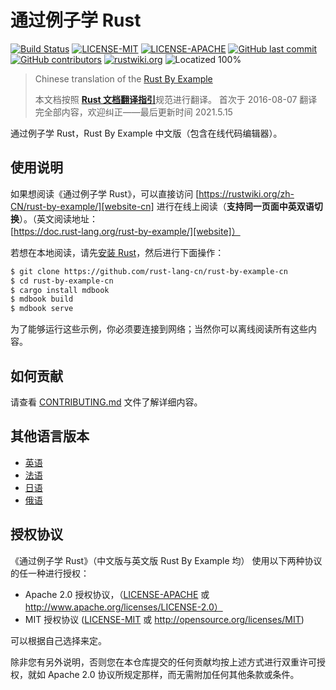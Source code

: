 # 通过例子学 Rust

[![Build Status][travis-image]][travis-link]
[![LICENSE-MIT](https://img.shields.io/badge/license-MIT-green)](https://raw.githubusercontent.com/rust-lang-cn/rust-by-example-cn/master/LICENSE-MIT)
[![LICENSE-APACHE](https://img.shields.io/badge/license-Apache%202-blue)](https://raw.githubusercontent.com/rust-lang-cn/rust-by-example-cn/master/LICENSE-APACHE)
[![GitHub last commit](https://img.shields.io/github/last-commit/rust-lang-cn/rust-by-example-cn?color=gold)](https://github.com/rust-lang-cn/rust-by-example-cn/commits/master)
[![GitHub contributors](https://img.shields.io/github/contributors/rust-lang-cn/rust-by-example-cn?color=pink)](https://github.com/rust-lang-cn/rust-by-example-cn/graphs/contributors)
[![rustwiki.org](https://img.shields.io/website?up_message=rustwiki.org&url=https%3A%2F%2Frustwiki.org)](https://rustwiki.org)
![Locatized 100%](https://img.shields.io/badge/localized-100%25-purple)

> Chinese translation of the [Rust By Example][rust-by-example]
>
> 本文档按照 [**Rust 文档翻译指引**](https://github.com/rust-lang-cn/rust-translation-guide)规范进行翻译。
> 首次于 2016-08-07 翻译完全部内容，欢迎纠正——最后更新时间 2021.5.15

通过例子学 Rust，Rust By Example 中文版（包含在线代码编辑器）。

## 使用说明

如果想阅读《通过例子学 Rust》，可以直接访问 [https://rustwiki.org/zh-CN/rust-by-example/][website-cn] 进行在线上阅读（**支持同一页面中英双语切换**）。（英文阅读地址：[https://doc.rust-lang.org/rust-by-example/][website]）

若想在本地阅读，请先[安装 Rust][install Rust]，然后进行下面操作：

```bash
$ git clone https://github.com/rust-lang-cn/rust-by-example-cn
$ cd rust-by-example-cn
$ cargo install mdbook
$ mdbook build
$ mdbook serve
```

为了能够运行这些示例，你必须要连接到网络；当然你可以离线阅读所有这些内容。

## 如何贡献

请查看 [CONTRIBUTING.md][how-to-contribute] 文件了解详细内容。

## 其他语言版本

* [英语](https://github.com/rust-lang/rust-by-example)
* [法语](https://github.com/Songbird0/FR_RBE)
* [日语](https://github.com/rust-lang-ja/rust-by-example-ja)
* [俄语](https://github.com/ruRust/rust-by-example)

## 授权协议

《通过例子学 Rust》（中文版与英文版 Rust By Example 均） 使用以下两种协议的任一种进行授权：

* Apache 2.0 授权协议，（[LICENSE-APACHE](LICENSE-APACHE) 或 http://www.apache.org/licenses/LICENSE-2.0）
* MIT 授权协议 ([LICENSE-MIT](LICENSE-MIT) 或 http://opensource.org/licenses/MIT)

可以根据自己选择来定。

除非您有另外说明，否则您在本仓库提交的任何贡献均按上述方式进行双重许可授权，就如 Apache 2.0 协议所规定那样，而无需附加任何其他条款或条件。

[install Rust]: https://www.rust-lang.org/tools/install
[rust-by-example]: https://github.com/rust-lang/rust-by-example
[travis-image]: https://travis-ci.org/rust-lang-cn/rust-by-example-cn.svg?branch=master
[travis-link]: https://travis-ci.org/rust-lang-cn/rust-by-example-cn
[website]: https://doc.rust-lang.org/rust-by-example/
[website-cn]: https://rustwiki.org/zh-CN/rust-by-example/
[how-to-contribute]: CONTRIBUTING.md
